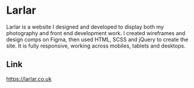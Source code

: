 # Larlar
Larlar is a website I designed and developed to display both my photography and front end development work. I created wireframes and design comps on Figma, then used HTML, SCSS and jQuery to create the site. It is fully responsive, working across mobiles, tablets and desktops.

## Link
https://larlar.co.uk
